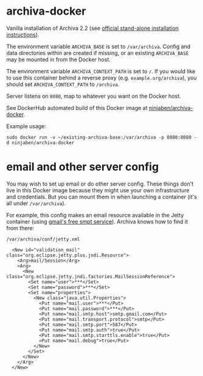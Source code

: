 # archiva-docker
Vanilla installation of Archiva 2.2 (see [official stand-alone installation instructions](https://archiva.apache.org/docs/2.2.0/adminguide/standalone.html)).

The environment variable `ARCHIVA_BASE` is set to `/var/archiva`. Config and data directories within are created if missing, or an existing `ARCHIVA_BASE` may be mounted in from the Docker host.

The environment variable `ARCHIVA_CONTEXT_PATH` is set to `/`.  If you would like to use this container behind a reverse proxy (e.g. `example.org/archiva`), you should set `ARCHIVA_CONTEXT_PATH` to `/archiva`.

Server listens on `8080`, map to whatever you want on the Docker host.

See DockerHub automated build of this Docker image at [ninjaben/archiva-docker](https://hub.docker.com/r/ninjaben/archiva-docker/).

Example usage:
```
sudo docker run -v ~/existing-archiva-base:/var/archiva -p 8080:8080 -d ninjaben/archiva-docker
```

# email and other server config
You may wish to set up email or do other server config.  These things don't live in this Docker image because they might use  your own infrastructure and credentials. But you can mount them in when launching a container (it's all under `/var/archiva`).

For example, this config makes an email resource available in the Jetty container (using [gmail's free smpt service](https://support.google.com/a/answer/176600?hl=en)).  Archiva knows how to find it from there:

`/var/archiva/conf/jetty.xml`
```
  <New id="validation_mail" class="org.eclipse.jetty.plus.jndi.Resource">
    <Arg>mail/Session</Arg>
    <Arg>
      <New class="org.eclipse.jetty.jndi.factories.MailSessionReference">
        <Set name="user">***</Set>
        <Set name="password">***</Set>
        <Set name="properties">
          <New class="java.util.Properties">
            <Put name="mail.user">***</Put>
            <Put name="mail.password">***</Put>
            <Put name="mail.smtp.host">smtp.gmail.com</Put>
            <Put name="mail.transport.protocol">smtp</Put>
            <Put name="mail.smtp.port">587</Put>
            <Put name="mail.smtp.auth">true</Put>
            <Put name="mail.smtp.starttls.enable">true</Put>
            <Put name="mail.debug">true</Put>
          </New>
        </Set>
      </New>
    </Arg>
  </New>
```

